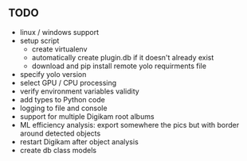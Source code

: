 ## TODO
- linux / windows support
- setup script
    - create virtualenv
    - automatically create plugin.db if it doesn't already exist
    - download and pip install remote yolo requirments file
- specify yolo version
- select GPU / CPU processing
- verify environment variables validity
- add types to Python code
- logging to file and console
- support for multiple Digikam root albums
- ML efficiency analysis: export somewhere the pics but with border around  detected objects
- restart Digikam after object analysis
- create db class models